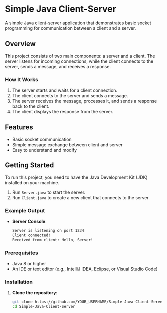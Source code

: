 # Simple Java Client-Server

A simple Java client-server application that demonstrates basic socket programming for communication between a client and a server.


## Overview

This project consists of two main components: a server and a client. The server listens for incoming connections, while the client connects to the server, sends a message, and receives a response.

### How It Works

1. The server starts and waits for a client connection.
2. The client connects to the server and sends a message.
3. The server receives the message, processes it, and sends a response back to the client.
4. The client displays the response from the server.

## Features

- Basic socket communication
- Simple message exchange between client and server
- Easy to understand and modify

## Getting Started

To run this project, you need to have the Java Development Kit (JDK) installed on your machine.

1. Run `Server.java` to start the server.
2. Run `Client.java` to create a new client that connects to the server.

### Example Output

- **Server Console**:
  
  ```bash
  Server is listening on port 1234
  Client connected!
  Received from client: Hello, Server!
### Prerequisites

- Java 8 or higher
- An IDE or text editor (e.g., IntelliJ IDEA, Eclipse, or Visual Studio Code)

### Installation

1. **Clone the repository**:
   ```bash
   git clone https://github.com/YOUR_USERNAME/Simple-Java-Client-Server.git
   cd Simple-Java-Client-Server
